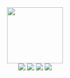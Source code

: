 <div align=center>
  <div>
    <img width=128px src=https://user-images.githubusercontent.com/81838716/147409345-91ff7670-a014-4805-aad9-57126d2db6f9.png />
  </div>

  <div>
    <img src="https://img.shields.io/badge/Android-white?style=?style=flat&logo=android&logoColor=#3DDC84"/>
    <img src="https://img.shields.io/badge/Kotlin-white?style=?style=flat&logo=kotlin&logoColor=#7F52FF"/>
    <img src="https://img.shields.io/badge/Java-white?style=?style=flat&logo=java&logoColor=orange"/>
    <img src="https://img.shields.io/badge/Swift-white?style=?style=flat&logo=swift&logoColor=#F05138"/>
  </div>
</div>
